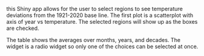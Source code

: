 this Shiny app allows for the user to select regions to see temperature deviations
from the 1921-2020 base line. The first plot is a scatterplot with axis of year vs temperature.
The selected regions will show up as the boxes are checked.

The table shows the averages over months, years, and decades. The widget is a radio widget
so only one of the choices can be selected at once. 